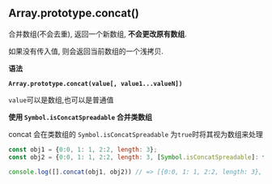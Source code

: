 ## **Array.prototype.concat()**

合并数组(不会去重), 返回一个新数组, **不会更改原有数组**.

如果没有传入值, 则会返回当前数组的一个浅拷贝.

**语法**

**`Array.prototype.concat(value[, value1...valueN])`**

`value`可以是数组,也可以是普通值


**使用 `Symbol.isConcatSpreadable` 合并类数组**

concat 会在类数组的 `Symbol.isConcatSpreadable` 为`true`时将其视为数组来处理

```js
const obj1 = {0:0, 1: 1, 2:2, length: 3};
const obj2 = {0:0, 1: 1, 2:2, length: 3, [Symbol.isConcatSpreadable]: true};

console.log([].concat(obj1, obj2)) // => [{0:0, 1: 1, 2:2, length: 3}, 0,1,2]

```
